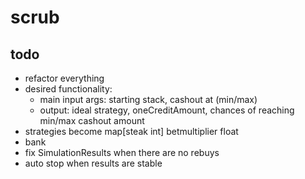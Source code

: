 # scrub

## todo
- refactor everything
- desired functionality:
  - main input args: starting stack, cashout at (min/max)
  - output: ideal strategy, oneCreditAmount, chances of reaching min/max cashout amount
- strategies become map[steak int] betmultiplier float
- bank
- fix SimulationResults when there are no rebuys
- auto stop when results are stable